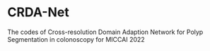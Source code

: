 # CRDA-Net

The codes of Cross-resolution Domain Adaption Network for Polyp Segmentation in colonoscopy for MICCAI 2022